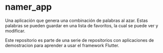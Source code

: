 # namer_app

Una aplicación que genera una combinación de palabras al azar. Estas palabras se pueden guardar en una lista de favoritos, la cual se puede ver y modificar. 

Este repositorio es parte de una serie de repositorios con aplicaciones de demostracion para aprender a usar el framework Flutter.

